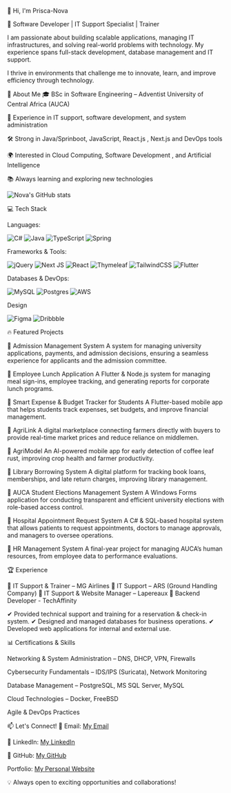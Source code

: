 👋 Hi, I'm Prisca-Nova

🚀 Software Developer | IT Support Specialist | Trainer

I am passionate about building scalable applications, managing IT infrastructures, and solving real-world problems with technology. My experience spans full-stack development, database management and IT support.

I thrive in environments that challenge me to innovate, learn, and improve efficiency through technology.

🔹 About Me
🎓 BSc in Software Engineering – Adventist University of Central Africa (AUCA)

💼 Experience in IT support, software development, and system administration

🛠️ Strong in Java/Sprinboot, JavaScript, React.js , Next.js and DevOps tools

🌍 Interested in Cloud Computing, Software Development , and Artificial Intelligence

📚 Always learning and exploring new technologies

![Nova's GitHub stats](https://github-readme-stats.vercel.app/api?username=Prisca-Nova&show_icons=true&theme=radical)

💻 Tech Stack


Languages:

![C#](https://img.shields.io/badge/c%23-%23239120.svg?style=for-the-badge&logo=csharp&logoColor=white)
![Java](https://img.shields.io/badge/java-%23ED8B00.svg?style=for-the-badge&logo=openjdk&logoColor=white)
![TypeScript](https://img.shields.io/badge/typescript-%23007ACC.svg?style=for-the-badge&logo=typescript&logoColor=white)
![Spring](https://img.shields.io/badge/spring-%236DB33F.svg?style=for-the-badge&logo=spring&logoColor=white)

Frameworks & Tools:

![jQuery](https://img.shields.io/badge/jquery-%230769AD.svg?style=for-the-badge&logo=jquery&logoColor=white)
![Next JS](https://img.shields.io/badge/Next-black?style=for-the-badge&logo=next.js&logoColor=white)
![React](https://img.shields.io/badge/react-%2320232a.svg?style=for-the-badge&logo=react&logoColor=%2361DAFB)
![Thymeleaf](https://img.shields.io/badge/Thymeleaf-%23005C0F.svg?style=for-the-badge&logo=Thymeleaf&logoColor=white)
![TailwindCSS](https://img.shields.io/badge/tailwindcss-%2338B2AC.svg?style=for-the-badge&logo=tailwind-css&logoColor=white)
![Flutter](https://img.shields.io/badge/Flutter-%2302569B.svg?style=for-the-badge&logo=Flutter&logoColor=white)

Databases & DevOps:

![MySQL](https://img.shields.io/badge/mysql-4479A1.svg?style=for-the-badge&logo=mysql&logoColor=white)
![Postgres](https://img.shields.io/badge/postgres-%23316192.svg?style=for-the-badge&logo=postgresql&logoColor=white)
![AWS](https://img.shields.io/badge/AWS-%23FF9900.svg?style=for-the-badge&logo=amazon-aws&logoColor=white)

Design 

![Figma](https://img.shields.io/badge/figma-%23F24E1E.svg?style=for-the-badge&logo=figma&logoColor=white)
![Dribbble](https://img.shields.io/badge/Dribbble-EA4C89?style=for-the-badge&logo=dribbble&logoColor=white)

🔥 Featured Projects

📌 Admission Management System
A system for managing university applications, payments, and admission decisions, ensuring a seamless experience for applicants and the admission committee.

📌 Employee Lunch Application
A Flutter & Node.js system for managing meal sign-ins, employee tracking, and generating reports for corporate lunch programs.

📌 Smart Expense & Budget Tracker for Students
A Flutter-based mobile app that helps students track expenses, set budgets, and improve financial management.

📌 AgriLink
A digital marketplace connecting farmers directly with buyers to provide real-time market prices and reduce reliance on middlemen.

📌 AgriModel
An AI-powered mobile app for early detection of coffee leaf rust, improving crop health and farmer productivity.

📌 Library Borrowing System
A digital platform for tracking book loans, memberships, and late return charges, improving library management.

📌 AUCA Student Elections Management System
A Windows Forms application for conducting transparent and efficient university elections with role-based access control.

📌 Hospital Appointment Request System
A C# & SQL-based hospital system that allows patients to request appointments, doctors to manage approvals, and managers to oversee operations.

📌 HR Management System
A final-year project for managing AUCA’s human resources, from employee data to performance evaluations.

🏆 Experience

💼 IT Support & Trainer – MG Airlines
💼 IT Support – ARS (Ground Handling Company)
💼 IT Support & Website Manager – Lapereaux
💼 Backend Developer - TechAffinity

✔ Provided technical support and training for a reservation & check-in system.
✔ Designed and managed databases for business operations.
✔ Developed web applications for internal and external use.

📊 Certifications & Skills

Networking & System Administration – DNS, DHCP, VPN, Firewalls

Cybersecurity Fundamentals – IDS/IPS (Suricata), Network Monitoring

Database Management – PostgreSQL, MS SQL Server, MySQL

Cloud Technologies – Docker, FreeBSD

Agile & DevOps Practices

📫 Let's Connect!
📩 Email: 
[My Email](priscabirindwa5@gmail.com)

💼 LinkedIn: 
[My LinkedIn](https://www.linkedin.com/in/prisca-nova-birindwa-a7749b203/)

📂 GitHub: 
[My GitHub](https://github.com/Prisca-Nova)

Portfolio: [My Personal Website](my-portfolio-orcin-tau-24.vercel.app)

💡 Always open to exciting opportunities and collaborations!




